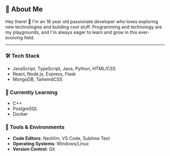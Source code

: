 ## 🚀 About Me  
Hey there! 👋 I'm an 18 year old passionate developer who loves exploring new technologies and building cool stuff. Programming and technology are my playgrounds, and I'm always eager to learn and grow in this ever-evolving field.  

---

### 🛠️ Tech Stack

- JavaScript, TypeScript, Java, Python, HTML/CSS  
- React, Node.js, Express, Flask  
- MongoDB, TailwindCSS  

### 🌱 Currently Learning  
- C++ 
- PostgreSQL 
- Docker  

### 🔧 Tools & Environments  
- **Code Editors**: NeoVim, VS Code, Sublime Text  
- **Operating Systems**: Windows/Linux  
- **Version Control**: Git  


